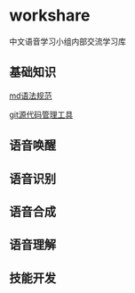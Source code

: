 # workshare
中文语音学习小组内部交流学习库

## 基础知识

[md语法规范](https://github.com/liang97/workshare/blob/master/2020-01/markdown%E8%AF%AD%E6%B3%95.md)

[git源代码管理工具](https://github.com/liang97/workshare/blob/master/2020-01/Git%E7%89%88%E6%9C%AC%E6%8E%A7%E5%88%B6.md) 

## 语音唤醒

## 语音识别

## 语音合成

## 语音理解

## 技能开发
